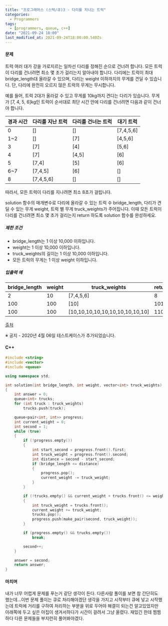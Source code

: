 ```yaml
---
title: "프로그래머스 (스택/큐)3 - 다리를 지나는 트럭"
categories:
  - Programmers
tags:
  - [programmers, queue, c++]
date: "2021-09-24 18:00"
last_modified_at: 2021-09-24T18:00:00.540Zs
---
```


#### 문제

트럭 여러 대가 강을 가로지르는 일차선 다리를 정해진 순으로 건너려 합니다. 모든 트럭이 다리를 건너려면 최소 몇 초가 걸리는지 알아내야 합니다. 다리에는 트럭이 최대 bridge_length대 올라갈 수 있으며, 다리는 weight 이하까지의 무게를 견딜 수 있습니다. 단, 다리에 완전히 오르지 않은 트럭의 무게는 무시합니다.

예를 들어, 트럭 2대가 올라갈 수 있고 무게를 10kg까지 견디는 다리가 있습니다. 무게가 [7, 4, 5, 6]kg인 트럭이 순서대로 최단 시간 안에 다리를 건너려면 다음과 같이 건너야 합니다.

| 경과 시간 | 다리를 지난 트럭 | 다리를 건너는 트럭 | 대기 트럭 |
| --------- | ---------------- | ------------------ | --------- |
| 0         | []               | []                 | [7,4,5,6] |
| 1~2       | []               | [7]                | [4,5,6]   |
| 3         | [7]              | [4]                | [5,6]     |
| 4         | [7]              | [4,5]              | [6]       |
| 5         | [7,4]            | [5]                | [6]       |
| 6~7       | [7,4,5]          | [6]                | []        |
| 8         | [7,4,5,6]        | []                 | []        |

따라서, 모든 트럭이 다리를 지나려면 최소 8초가 걸립니다.

solution 함수의 매개변수로 다리에 올라갈 수 있는 트럭 수 bridge_length, 다리가 견딜 수 있는 무게 weight, 트럭 별 무게 truck_weights가 주어집니다. 이때 모든 트럭이 다리를 건너려면 최소 몇 초가 걸리는지 return 하도록 solution 함수를 완성하세요.

##### 제한 조건

- bridge_length는 1 이상 10,000 이하입니다.
- weight는 1 이상 10,000 이하입니다.
- truck_weights의 길이는 1 이상 10,000 이하입니다.
- 모든 트럭의 무게는 1 이상 weight 이하입니다.

##### 입출력 예

| bridge_length | weight | truck_weights                   | return |
| ------------- | ------ | ------------------------------- | ------ |
| 2             | 10     | [7,4,5,6]                       | 8      |
| 100           | 100    | [10]                            | 101    |
| 100           | 100    | [10,10,10,10,10,10,10,10,10,10] | 110    |

[출처](http://icpckorea.org/2016/ONLINE/problem.pdf)

※ 공지 - 2020년 4월 06일 테스트케이스가 추가되었습니다.

#### C++

```c++
#include <string>
#include <vector>
#include <queue>

using namespace std;

int solution(int bridge_length, int weight, vector<int> truck_weights)
{
    int answer = 0;
    queue<int> trucks;
    for (int truck : truck_weights)
        trucks.push(truck);

    queue<pair<int, int>> progress;
    int current_weight = 0;
    int second = 1;
    while (true)
    {
        if (!progress.empty())
        {
            int start_second = progress.front().first;
            int truck_weight = progress.front().second;
            int distance = second - start_second;
            if (bridge_length <= distance)
            {
                progress.pop();
                current_weight -= truck_weight;
            }
        }

        if (!trucks.empty() && current_weight + trucks.front() <= weight)
        {
            int truck_weight = trucks.front();
            current_weight += truck_weight;
            trucks.pop();
            progress.push(make_pair(second, truck_weight));
        }

        if (progress.empty() && trucks.empty())
            break;

        second++;
    }

    answer = second;
    return answer;
}
```

#### 마치며

내가 너무 어렵게 문제를 푸는거 같단 생각이 든다. 다른사람 풀이를 보면 참 간단히도 했는데...이번 문제 풀이는 큐로 처리해야겠단 생각을 가지고 시작부터 큐에 넣고 시작했는데 트럭에 거리를 구하여 처리하는 부분을 위로 두어야 해결이 되는건 알고있었지만 아래쪽에 두고 싶은 아집이 생겨서하다가 시간이 걸려서 그냥 올렸다. 재밌긴 한데 찜찜하다 다른 문제들을 부지런히 풀어봐야겠다.